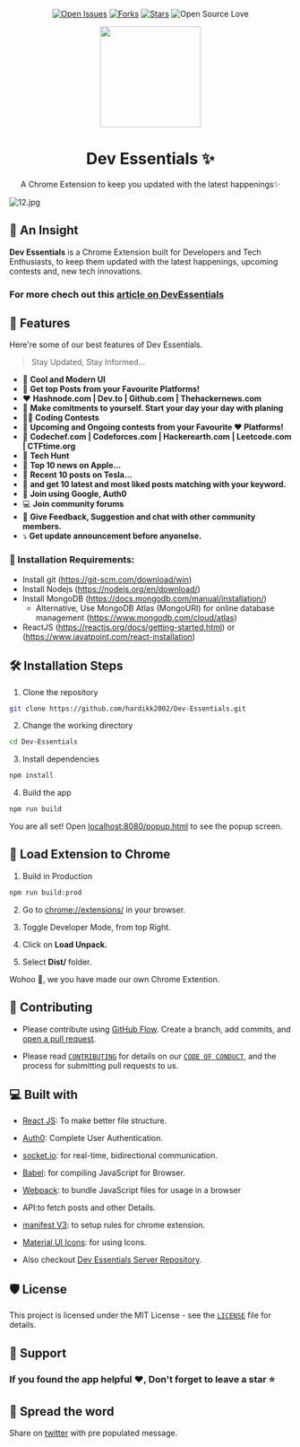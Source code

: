 
<div align=center>

[![Open Issues](https://img.shields.io/github/issues/hardikk2002/Dev-Essentials?style=for-the-badge&logo=github)](https://github.com/hardikk2002/Dev-Essentials/issues) [![Forks](https://img.shields.io/github/forks/hardikk2002/Dev-Essentials?style=for-the-badge&logo=github)](https://github.com/hardikk2002/Dev-Essentials/network/members) [![Stars](https://img.shields.io/github/stars/hardikk2002/Dev-Essentials?style=for-the-badge&logo=reverbnation)](https://github.com/code-monk08/connect-four/stargazers) ![Open Source Love](https://img.shields.io/badge/Open%20Source-%E2%99%A5-red?style=for-the-badge&logo=open-source-initiative)
</div>
<div align=center >
<img width="180px" src="https://cdn.hashnode.com/res/hashnode/image/upload/v1630461387242/dW781sn37.png" />
</div>

<h1 align="center">Dev Essentials ✨️</h1>
<p align="center"> A Chrome Extension to keep you updated with the latest happenings✨️ </P>

![12.jpg](https://cdn.hashnode.com/res/hashnode/image/upload/v1630443229855/U0uZjg--0.jpeg)
## 🔰 An Insight
**Dev Essentials** is a Chrome Extension built for Developers and Tech Enthusiasts, to keep them updated with the latest happenings, upcoming contests and, new tech innovations. 

### For more chech out this [article on DevEssentials](https://hardikk2002.hashnode.dev/dev-essentials-a-chrome-extension-to-keep-you-updated-with-the-latest-happenings)

## 🧐 Features

Here're some of our best features of Dev Essentials.

> Stay Updated, Stay Informed...

- 🚀 **Cool and Modern UI**
- 💯 **Get top Posts from your Favourite  Platforms!**
- ❤️  **Hashnode.com | Dev.to | Github.com | Thehackernews.com**
- 🎯 **Make comitments to yourself. Start your day your day with planing**
- 🧑‍💻 **Coding Contests**
- 🥳 **Upcoming and Ongoing contests from your Favourite ❤️ Platforms!**
- 🤩 **Codechef.com | Codeforces.com | Hackerearth.com | Leetcode.com | CTFtime.org**
- 🌈 **Tech Hunt**
- 🎯 **Top 10 news on Apple...**
- 🤩 **Recent 10 posts on Tesla...**
- 🥳 **and get 10 latest and most liked posts matching with your keyword.**
- 👤 **Join using Google, Auth0**
- 💻 **Join community forums**
- 🚀 **Give Feedback, Suggestion and chat with other community members.**
- ⤵️ **Get update announcement before anyonelse.**

### 📝 Installation Requirements: 
- Install git (https://git-scm.com/download/win)
- Install Nodejs (https://nodejs.org/en/download/)
- Install MongoDB (https://docs.mongodb.com/manual/installation/)
  - Alternative, Use MongoDB Atlas (MongoURI) for online database management (https://www.mongodb.com/cloud/atlas) 
- ReactJS (https://reactjs.org/docs/getting-started.html) or (https://www.javatpoint.com/react-installation)


## 🛠️ Installation Steps

1. Clone the repository

```bash
git clone https://github.com/hardikk2002/Dev-Essentials.git
```

2. Change the working directory

```bash
cd Dev-Essentials
```

3. Install dependencies

```bash
npm install
```

4. Build the app

```bash
npm run build
```

You are all set! Open [localhost:8080/popup.html](http://localhost:8080/popup.html) to see the popup screen.

## 🎉 Load Extension to Chrome

1. Build in Production 

```bash
npm run build:prod
```
2. Go to [chrome://extensions/](chrome://extensions/) in your browser.

3. Toggle Developer Mode, from top Right.

4. Click on **Load Unpack.**

5. Select **Dist/** folder.

Wohoo 🥳, we you have made our own Chrome Extention.

## 🍰 Contributing

- Please contribute using [GitHub Flow](https://guides.github.com/introduction/flow). Create a branch, add commits, and [open a pull request](https://github.com/hardikk2002/Dev-Essentials/pulls).

- Please read [`CONTRIBUTING`](CONTRIBUTING.md) for details on our [`CODE OF CONDUCT`](CODE_OF_CONDUCT.md), and the process for submitting pull requests to us.
## 💻 Built with

- [React JS](https://reactjs.org/): To make better file structure.
- [Auth0](https://auth0.com/): Complete User Authentication.
- [socket.io](https://socket.io/): for real-time, bidirectional communication.
- [Babel](https://babeljs.io/): for compiling JavaScript for Browser.
- [Webpack](https://webpack.js.org/): to bundle JavaScript files for usage in a browser
- API:to fetch posts and other Details.
- [manifest V3](https://developer.chrome.com/docs/extensions/mv3/intro/): to setup rules for chrome extension.
- [Material UI Icons](http://material-ui.com/): for using Icons.

- Also checkout [Dev Essentials Server Repository](https://github.com/hardikk2002/Dev-Essential-Server).

## 🛡️ License

This project is licensed under the MIT License - see the [`LICENSE`](LICENSE) file for details.

## 🙏 Support

### If you found the app helpful ❤️, Don't forget to leave a star ⭐️

## 🦄 Spread the word

Share on [twitter](https://twitter.com/intent/tweet?url=https%3A%2F%2Fgithub.com%2Fhardikk2002%2FDev-Essentials&via=%40hardikk2002&text=Check%20out%20Dev%20Essentials%2C%20It%20will%20keep%20you%20updated%20with%20the%20latest%20happenings%20and%20contests%2C%20so%20that%20you%20will%20never%20miss%20the%20opportunities.&hashtags=devcommunity%2C%20hashnode%2C%20productivity%2C%20opensource) with pre populated message.


